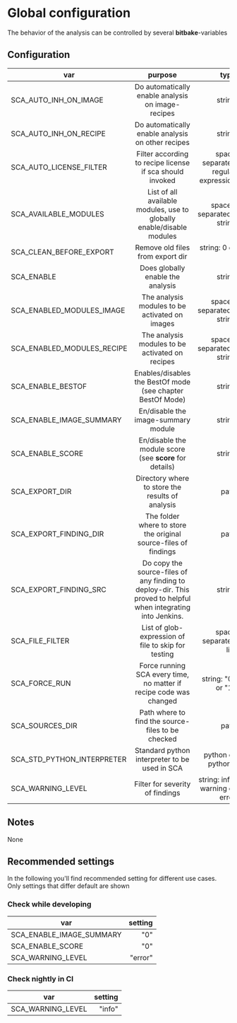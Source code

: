 # Global configuration

The behavior of the analysis can be controlled by several __bitbake__-variables

## Configuration

| var | purpose | type | default |
| ------------- |:-------------:| -----:| -----:|
| SCA_AUTO_INH_ON_IMAGE | Do automatically enable analysis on image-recipes | string | "1"
| SCA_AUTO_INH_ON_RECIPE | Do automatically enable analysis on other recipes | string | "1"
| SCA_AUTO_LICENSE_FILTER | Filter according to recipe license if sca should invoked | space separated regular expression | ".*"
| SCA_AVAILABLE_MODULES | List of all available modules, use to globally enable/disable modules | space-separated-string | all available modules
| SCA_CLEAN_BEFORE_EXPORT | Remove old files from export dir | string: 0 or 1 | "1"
| SCA_ENABLE | Does globally enable the analysis | string | "1"
| SCA_ENABLED_MODULES_IMAGE | The analysis modules to be activated on images | space-separated-string | see sca-on-image.bbclass
| SCA_ENABLED_MODULES_RECIPE | The analysis modules to be activated on recipes | space-separated-string | see sca-on-recipe.bbclass
| SCA_ENABLE_BESTOF | Enables/disables the BestOf mode (see chapter BestOf Mode) | string | "0"
| SCA_ENABLE_IMAGE_SUMMARY | En/disable the image-summary module | string | "1"
| SCA_ENABLE_SCORE | En/disable the module score (see __score__ for details) | string | "1"
| SCA_EXPORT_DIR | Directory where to store the results of analysis | path | \${DEPLOY_DIR_IMAGE}/sca
| SCA_EXPORT_FINDING_DIR | The folder where to store the original source-files of findings | path | \${DEPLOY_DIR_IMAGE}/sca/sources/\${PN}/
| SCA_EXPORT_FINDING_SRC | Do copy the source-files of any finding to deploy-dir. This proved to helpful when integrating into Jenkins. | string | "1"
| SCA_FILE_FILTER | List of glob-expression of file to skip for testing | space separated list | "tests/* test/* doc/* testsuite/* \*\*/tests/* \*\*/test/* \*\*/doc/* \*\*/testsuite/*"
| SCA_FORCE_RUN | Force running SCA every time, no matter if recipe code was changed  | string: "0" or "1" | "0"
| SCA_SOURCES_DIR | Path where to find the source-files to be checked | path | "\${B}" for recipes, "\${IMAGE_ROOTFS}" for images
| SCA_STD_PYTHON_INTERPRETER | Standard python interpreter to be used in SCA | python or python3 | "python3"
| SCA_WARNING_LEVEL | Filter for severity of findings | string: info, warning or error | "warning"

## Notes

None

## Recommended settings

In the following you'll find recommended setting for different use cases.
Only settings that differ default are shown

### Check while developing

| var | setting |
| ------------- | -----:|
| SCA_ENABLE_IMAGE_SUMMARY | "0"
| SCA_ENABLE_SCORE | "0"
| SCA_WARNING_LEVEL | "error"

### Check nightly in CI

| var | setting |
| ------------- | -----:|
| SCA_WARNING_LEVEL | "info"